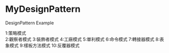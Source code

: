 # MyDesignPattern
DesignPattern Example

1:策略模式<br>
2:觀察者模式
3:裝飾者模式
4:工廠模式
5:單利模式
6:命令模式
7:轉接器模式
8:表象模式
9:樣板方法模式
10:反覆器模式
